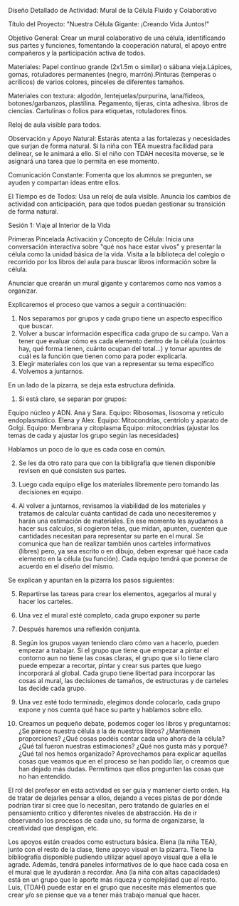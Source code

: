 Diseño Detallado de Actividad: Mural de la Célula Fluido y Colaborativo 

Título del Proyecto: "Nuestra Célula Gigante: ¡Creando Vida Juntos!" 

Objetivo General: Crear un mural colaborativo de una célula, identificando sus partes y funciones, fomentando la cooperación natural, el apoyo entre compañeros y la participación activa de todos. 

Materiales: Papel continuo grande (2x1.5m o similar) o sábana vieja.Lápices, gomas, rotuladores permanentes (negro, marrón).Pinturas (temperas o acrílicos) de varios colores, pinceles de diferentes tamaños. 

Materiales con textura: algodón, lentejuelas/purpurina, lana/fideos, botones/garbanzos, plastilina. Pegamento, tijeras, cinta adhesiva.  libros de ciencias. Cartulinas o folios para etiquetas, rotuladores finos.

Reloj de aula visible para todos. 

Observación y Apoyo Natural: Estarás atenta a las fortalezas y necesidades que surjan de forma natural. Si la niña con TEA muestra facilidad para delinear, se le animará a ello. Si el niño con TDAH necesita moverse, se le asignará una tarea que lo permita en ese momento. 

Comunicación Constante: Fomenta que los alumnos se pregunten, se ayuden y compartan ideas entre ellos. 

El Tiempo es de Todos: Usa un reloj de aula visible. Anuncia los cambios de actividad con anticipación, para que todos puedan gestionar su transición de forma natural. 

Sesión 1: Viaje al Interior de la Vida 

Primeras Pincelada Activación y Concepto de Célula: Inicia una conversación interactiva sobre "qué nos hace estar vivos" y presentar la célula como la unidad básica de la vida. Visita a la biblioteca del colegio o recorrido por los libros del aula para buscar libros información sobre la célula. 

Anunciar que crearán un mural gigante y contaremos como nos vamos a organizar. 

Explicaremos el proceso que vamos a seguir a continuación: 
1. Nos separamos por grupos y cada grupo tiene un aspecto específico que buscar. 
2. Volver a buscar información específica cada grupo de su campo. Van a tener que evaluar cómo es cada elemento dentro de la célula (cuántos hay, qué forma tienen, cuánto ocupan del total...) y tomar apuntes de cuál es la función que tienen como para poder explicarla. 
3. Elegir materiales con los que van a representar su tema específico
4. Volvemos a juntarnos. 

En un lado de la pizarra, se deja esta estructura definida. 
1. Si está claro, se separan por grupos:

Equipo núcleo y ADN. Ana y Sara.
Equipo: Ribosomas, lisosoma y retículo endoplasmático. Elena y Alex.
Equipo: Mitocondrías, centriolo y aparato de Golgi.
Equipo: Membrana y citoplasma
Equipo:  mitocondrias (ajustar los temas de cada y ajustar los grupo según las necesidades) 


Hablamos un poco de lo que es cada cosa en común. 

2. Se les da otro rato para que con la bibligrafía que tienen disponible revisen en qué consisten sus partes. 

3. Luego cada equipo elige los materiales libremente pero tomando las decisiones en equipo. 

4. Al volver a juntarnos, revisamos la viabilidad de los materiales y tratamos de calcular cuánta cantidad de cada uno necesiteremos y harán una estimación de materiales. 
En ese momento les ayudamos a hacer sus calculos, si cogieron telas, que midan, apunten, cuenten que cantidades necesitan para representar su parte en el mural. Se comunica que han de realizar también unos carteles informativos (libres) pero, ya sea escrito o en dibujo, deben expresar qué hace cada elemento en la célula (su función). Cada equipo tendrá que ponerse de acuerdo en el diseño del mismo. 

Se explican y apuntan en la pizarra los pasos siguientes: 

5. Repartirse las tareas para crear los elementos, agegarlos al mural y hacer los carteles. 
6. Una vez el mural esté completo, cada grupo exponer su parte
7. Después haremos una reflexión conjunta. 

5. Según los grupos vayan teniendo claro cómo van a hacerlo, pueden empezar a trabajar. Si el grupo que tiene que empezar a pintar el contorno aun no tiene las cosas claras, el grupo que si lo tiene claro puede empezar a recortar, pintar y crear sus partes que luego incorporará al global. Cada grupo tiene libertad para incorporar las cosas al mural, las decisiones de tamaños, de estructuras y de carteles las decide cada grupo. 

6. Una vez esté todo terminado, elegimos donde colocarlo, cada grupo expone y nos cuenta qué hace su parte y hablamos sobre ello. 

7. Creamos un pequeño debate, podemos coger los libros y preguntarnos: ¿Se parece nuestra célula a la de nuestros libros? ¿Mantienen proporciones? ¿Qué cosas podéis contar cada uno ahora de la célula? ¿Qué tal fueron nuestras estimaciones? ¿Qué nos gusta más y porqué? ¿Qué tal nos hemos organizado? 
Aprovechamos para explicar aquellas cosas que veamos que en el proceso se han podido liar, o creamos que han dejado más dudas. Permitimos que ellos pregunten las cosas que no han entendido. 

El rol del profesor en esta actividad es ser guía y mantener cierto orden. Ha de tratar de dejarles pensar a ellos, dejando a veces pistas de por dónde podrían tirar si cree que lo necesitan, pero tratando de guiarles en el pensamiento crítico y diferentes niveles de abstracción. Ha de ir observando los procesos de cada uno, su forma de organizarse, la creatividad que despligan, etc. 

Los apoyos están creados como estructura básica.
Elena (la niña TEA), junto con el resto de la clase, tiene apoyo visual en la pizarra. Tiene la bibliografía disponible pudiendo utilizar aquel apoyo visual que a ella le agrade. Además, tendrá paneles informativos de lo que hace cada cosa en el mural que le ayudarán a recordar. 
Ana (la niña con altas capacidades) está en un grupo que le aporte más riqueza y complejidad que al resto. 
Luis, (TDAH) puede estar en el grupo que necesite más elementos que crear y/o se piense que va a tener más trabajo manual que hacer.